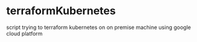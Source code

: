 # terraformKubernetes
script trying to terraform kubernetes on on premise machine using google cloud platform
